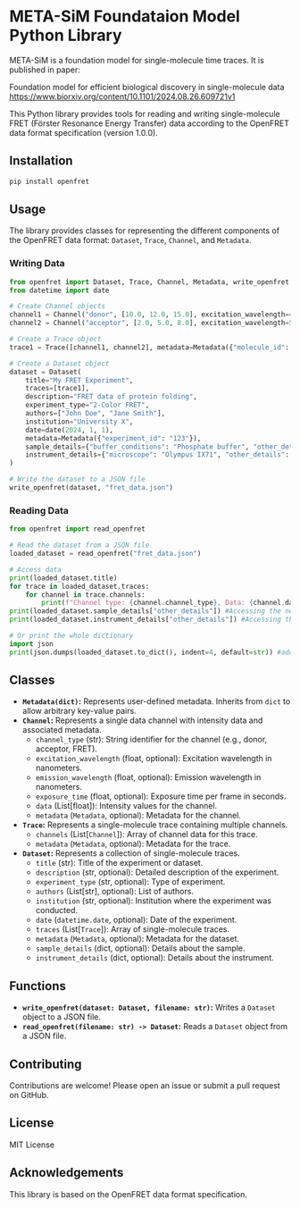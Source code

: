 # META-SiM Foundataion Model Python Library

META-SiM is a foundation model for single-molecule time traces. It is published in paper:

Foundation model for efficient biological discovery in single-molecule data
https://www.biorxiv.org/content/10.1101/2024.08.26.609721v1

This Python library provides tools for reading and writing single-molecule FRET (Förster Resonance Energy Transfer) data according to the OpenFRET data format specification (version 1.0.0).

## Installation

```bash
pip install openfret
```

## Usage

The library provides classes for representing the different components of the OpenFRET data format: `Dataset`, `Trace`, `Channel`, and `Metadata`.

### Writing Data

```python
from openfret import Dataset, Trace, Channel, Metadata, write_openfret
from datetime import date

# Create Channel objects
channel1 = Channel("donor", [10.0, 12.0, 15.0], excitation_wavelength=488.0, emission_wavelength=520.0)
channel2 = Channel("acceptor", [2.0, 5.0, 8.0], excitation_wavelength=532.0, emission_wavelength=580.0)

# Create a Trace object
trace1 = Trace([channel1, channel2], metadata=Metadata({"molecule_id": "1"}))

# Create a Dataset object
dataset = Dataset(
    title="My FRET Experiment",
    traces=[trace1],
    description="FRET data of protein folding",
    experiment_type="2-Color FRET",
    authors=["John Doe", "Jane Smith"],
    institution="University X",
    date=date(2024, 1, 1),
    metadata=Metadata({"experiment_id": "123"}),
    sample_details={"buffer_conditions": "Phosphate buffer", "other_details": Metadata({"ph": 7.4})}, #Example of nested metadata
    instrument_details={"microscope": "Olympus IX71", "other_details": Metadata({"objective": "60x"})}, #Example of nested metadata
)

# Write the dataset to a JSON file
write_openfret(dataset, "fret_data.json")
```

### Reading Data

```python
from openfret import read_openfret

# Read the dataset from a JSON file
loaded_dataset = read_openfret("fret_data.json")

# Access data
print(loaded_dataset.title)
for trace in loaded_dataset.traces:
    for channel in trace.channels:
        print(f"Channel type: {channel.channel_type}, Data: {channel.data}")
print(loaded_dataset.sample_details["other_details"]) #Accessing the nested metadata
print(loaded_dataset.instrument_details["other_details"]) #Accessing the nested metadata

# Or print the whole dictionary
import json
print(json.dumps(loaded_dataset.to_dict(), indent=4, default=str)) #added default=str to handle the date object in json output
```

## Classes

*   **`Metadata(dict)`:** Represents user-defined metadata. Inherits from `dict` to allow arbitrary key-value pairs.
*   **`Channel`:** Represents a single data channel with intensity data and associated metadata.
    *   `channel_type` (str): String identifier for the channel (e.g., donor, acceptor, FRET).
    *   `excitation_wavelength` (float, optional): Excitation wavelength in nanometers.
    *   `emission_wavelength` (float, optional): Emission wavelength in nanometers.
    *   `exposure_time` (float, optional): Exposure time per frame in seconds.
    *   `data` (List[float]): Intensity values for the channel.
    *   `metadata` (`Metadata`, optional): Metadata for the channel.
*   **`Trace`:** Represents a single-molecule trace containing multiple channels.
    *   `channels` (List[`Channel`]): Array of channel data for this trace.
    *   `metadata` (`Metadata`, optional): Metadata for the trace.
*   **`Dataset`:** Represents a collection of single-molecule traces.
    *   `title` (str): Title of the experiment or dataset.
    *   `description` (str, optional): Detailed description of the experiment.
    *   `experiment_type` (str, optional): Type of experiment.
    *   `authors` (List[str], optional): List of authors.
    *   `institution` (str, optional): Institution where the experiment was conducted.
    *   `date` (`datetime.date`, optional): Date of the experiment.
    *   `traces` (List[`Trace`]): Array of single-molecule traces.
    *   `metadata` (`Metadata`, optional): Metadata for the dataset.
    *   `sample_details` (dict, optional): Details about the sample.
    *   `instrument_details` (dict, optional): Details about the instrument.

## Functions

*   **`write_openfret(dataset: Dataset, filename: str)`:** Writes a `Dataset` object to a JSON file.
*   **`read_openfret(filename: str) -> Dataset`:** Reads a `Dataset` object from a JSON file.

## Contributing

Contributions are welcome! Please open an issue or submit a pull request on GitHub.

## License

MIT License

## Acknowledgements

This library is based on the OpenFRET data format specification.
